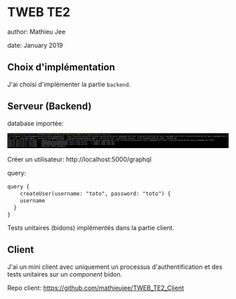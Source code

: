# TWEB TE2

author: Mathieu Jee

date: January 2019



## Choix d'implémentation

J'ai choisi d'implémenter la partie `backend`.



## Serveur (Backend)

database importée: 

![](img/mongodbimport.PNG)



Créer un utilisateur: http://localhost:5000/graphql

query: 

```
query {
	createUser(username: "toto", password: "toto") {
    username
  }
}
```



Tests unitaires (bidons) implémentés dans la partie client.



## Client

J'ai un mini client avec uniquement un processus d'authentification et des tests unitaires sur un *component* bidon.

Repo client: https://github.com/mathieujee/TWEB_TE2_Client



